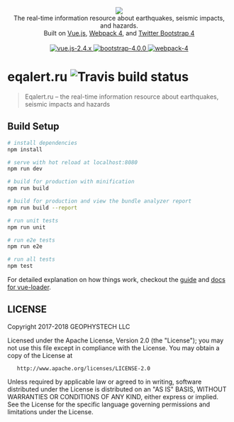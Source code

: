 <p align="center">
<a href="https://eqalert.ru">
    <img src="https://raw.githubusercontent.com/geophystech/eqalert.ru/master/src/assets/img/logos/eqalert.png">
</a>

<br>
The real-time information resource about earthquakes, seismic impacts, and hazards.
<br>
Built on <a href="https://vuejs.org">Vue.js</a>, <a href="https://webpack.js.org">Webpack 4</a>, and <a href="https://getbootstrap.com/docs/4.0">Twitter Bootstrap 4</a>
<br>
<br>

<a href="https://vuejs.org">
    <img alt="vue.js-2.4.x" src="https://img.shields.io/badge/vue.js-2.4-orange.svg?style=flat-square">
</a>

<a href="https://getbootstrap.com/docs/4.0">
    <img alt="bootstrap-4.0.0" src="https://img.shields.io/badge/bootstrap-4.0.0--beta-orange.svg?style=flat-square">
</a>

<a href="https://getbootstrap.com/docs/4.0">
    <img alt="webpack-4" src="https://img.shields.io/badge/webpack-4-orange.svg?style=flat-square">
</a>

<br>

</p>


# eqalert.ru <img alt="Travis build status" src="https://travis-ci.org/geophystech/eqalert.ru.svg?branch=master">

> Eqalert.ru – the real-time information resource about earthquakes, seismic impacts and hazards

## Build Setup

``` bash
# install dependencies
npm install

# serve with hot reload at localhost:8080
npm run dev

# build for production with minification
npm run build

# build for production and view the bundle analyzer report
npm run build --report

# run unit tests
npm run unit

# run e2e tests
npm run e2e

# run all tests
npm test
```

For detailed explanation on how things work, checkout the [guide](http://vuejs-templates.github.io/webpack/) and [docs for vue-loader](http://vuejs.github.io/vue-loader).

## LICENSE

   Copyright 2017-2018 GEOPHYSTECH LLC

   Licensed under the Apache License, Version 2.0 (the "License");
   you may not use this file except in compliance with the License.
   You may obtain a copy of the License at

       http://www.apache.org/licenses/LICENSE-2.0

   Unless required by applicable law or agreed to in writing, software
   distributed under the License is distributed on an "AS IS" BASIS,
   WITHOUT WARRANTIES OR CONDITIONS OF ANY KIND, either express or implied.
   See the License for the specific language governing permissions and
   limitations under the License.

